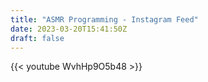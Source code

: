 ```yaml
---
title: "ASMR Programming - Instagram Feed"
date: 2023-03-20T15:41:50Z
draft: false
---
```


{{< youtube WvhHp9O5b48 >}}
